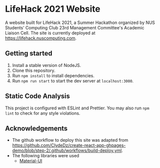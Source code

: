 # LifeHack 2021 Website

A website built for LifeHack 2021, a Summer Hackathon organized by NUS Students' Computing Club 23rd Management Committee's Academic Liaison Cell. The site is currently deployed at https://lifehack.nuscomputing.com.

## Getting started
1. Install a stable version of NodeJS.
2. Clone this repository.
3. Run `npm install` to install dependencies.
4. Run `npm run start` to start the dev server at `localhost:3000`.

## Static Code Analysis
This project is configured with ESLint and Prettier. You may also run `npm lint` to check for any style violations.

## Acknowledgements
- The github workflow to deploy this site was adapted from https://github.com/ClydeDz/create-react-app-ghpages-demo/blob/step-2/.github/workflows/build-deploy.yml.
- The following libraries were used
  -  [Material-UI](https://material-ui.com)
